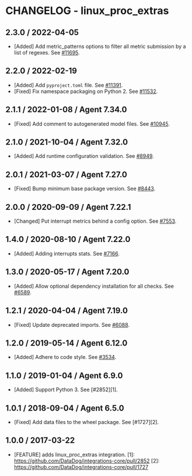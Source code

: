 # CHANGELOG - linux_proc_extras

## 2.3.0 / 2022-04-05

* [Added] Add metric_patterns options to filter all metric submission by a list of regexes. See [#11695](https://github.com/DataDog/integrations-core/pull/11695).

## 2.2.0 / 2022-02-19

* [Added] Add `pyproject.toml` file. See [#11391](https://github.com/DataDog/integrations-core/pull/11391).
* [Fixed] Fix namespace packaging on Python 2. See [#11532](https://github.com/DataDog/integrations-core/pull/11532).

## 2.1.1 / 2022-01-08 / Agent 7.34.0

* [Fixed] Add comment to autogenerated model files. See [#10945](https://github.com/DataDog/integrations-core/pull/10945).

## 2.1.0 / 2021-10-04 / Agent 7.32.0

* [Added] Add runtime configuration validation. See [#8949](https://github.com/DataDog/integrations-core/pull/8949).

## 2.0.1 / 2021-03-07 / Agent 7.27.0

* [Fixed] Bump minimum base package version. See [#8443](https://github.com/DataDog/integrations-core/pull/8443).

## 2.0.0 / 2020-09-09 / Agent 7.22.1

* [Changed] Put interrupt metrics behind a config option. See [#7553](https://github.com/DataDog/integrations-core/pull/7553).

## 1.4.0 / 2020-08-10 / Agent 7.22.0

* [Added] Adding interrupts stats. See [#7166](https://github.com/DataDog/integrations-core/pull/7166).

## 1.3.0 / 2020-05-17 / Agent 7.20.0

* [Added] Allow optional dependency installation for all checks. See [#6589](https://github.com/DataDog/integrations-core/pull/6589).

## 1.2.1 / 2020-04-04 / Agent 7.19.0

* [Fixed] Update deprecated imports. See [#6088](https://github.com/DataDog/integrations-core/pull/6088).

## 1.2.0 / 2019-05-14 / Agent 6.12.0

* [Added] Adhere to code style. See [#3534](https://github.com/DataDog/integrations-core/pull/3534).

## 1.1.0 / 2019-01-04 / Agent 6.9.0

* [Added] Support Python 3. See [#2852][1].

## 1.0.1 / 2018-09-04 / Agent 6.5.0

* [Fixed] Add data files to the wheel package. See [#1727][2].

## 1.0.0 / 2017-03-22

* [FEATURE] adds linux_proc_extras integration.
[1]: https://github.com/DataDog/integrations-core/pull/2852
[2]: https://github.com/DataDog/integrations-core/pull/1727
